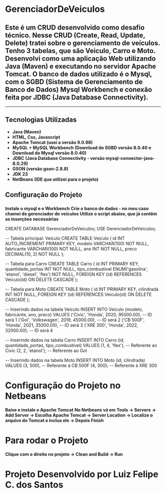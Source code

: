 # GerenciadorDeVeiculos

## Este é um CRUD desenvolvido como desafio técnico. Nesse CRUD (Create, Read, Update, Delete) tratei sobre o gerenciamento de veículos. Tenho 3 tabelas, que são Veiculo, Carro e Moto. Desenvolvi como uma aplicação Web utilizando Java (Maven) e executando no servidor Apache Tomcat. O banco de dados utilizado é o Mysql, com o SGBD (Sistema de Gerenciamento de Banco de Dados) Mysql Workbench e conexão feita por JDBC (Java Database Connectivity).

---

## Tecnologias Utilizadas

- **Java (Maven)**
- **HTML, Css, Javascript**
- **Apache Tomcat (usei a versão 9.0.98)**
- **MySQL + MySQL Workbench (Download do SGBD versão 8.0.40 e Download do Mysql versão 8.0.40)**
- **JDBC (Java Database Connectivity - versão mysql-connector-java-8.0.29)**
- **GSON (versão gson-2.8.8)**
- **JDK 23**
- **NetBeans (IDE que utilizei para o projeto)**

## **Configuração do Projeto**

### 
**Instale o mysql e o Workbench**
**Crie o banco de dados - no meu caso chamei de gerenciador de veículos**
**Utilize o script abaixo, que já contêm as inserções necessárias**

CREATE DATABASE GerenciadorDeVeiculos;
USE GerenciadorDeVeiculos;

-- Tabela principal: Veiculo
CREATE TABLE Veiculo (
    id INT AUTO_INCREMENT PRIMARY KEY,
    modelo VARCHAR(100) NOT NULL,
    fabricante VARCHAR(100) NOT NULL,
    ano INT NOT NULL,
    preco DECIMAL(10, 2) NOT NULL
);

-- Tabela para Carro
CREATE TABLE Carro (
    id INT PRIMARY KEY,
    quantidade_portas INT NOT NULL,
    tipo_combustivel ENUM('gasolina', 'etanol', 'diesel', 'flex') NOT NULL,
    FOREIGN KEY (id) REFERENCES Veiculo(id) ON DELETE CASCADE
);

-- Tabela para Moto
CREATE TABLE Moto (
    id INT PRIMARY KEY,
    cilindrada INT NOT NULL,
    FOREIGN KEY (id) REFERENCES Veiculo(id) ON DELETE CASCADE
);

-- Inserindo dados na tabela Veiculo
INSERT INTO Veiculo (modelo, fabricante, ano, preco) VALUES
('Civic', 'Honda', 2020, 95000.00), -- ID será 1
('Gol', 'Volkswagen', 2019, 45000.00), -- ID será 2
('CB 500F', 'Honda', 2021, 35000.00), -- ID será 3
('XRE 300', 'Honda', 2022, 32000.00); -- ID será 4

-- Inserindo dados na tabela Carro
INSERT INTO Carro (id, quantidade_portas, tipo_combustivel) VALUES
(1, 4, 'flex'), -- Referente ao Civic
(2, 2, 'etanol'); -- Referente ao Gol

-- Inserindo dados na tabela Moto
INSERT INTO Moto (id, cilindrada) VALUES
(3, 500), -- Referente à CB 500F
(4, 300); -- Referente à XRE 300


# Configuração do Projeto no Netbeans #
**Baixe e instale o Apache Tomcat**
**No Netbeans vá em Tools -> Servers -> Add Server -> Escolha Apache Tomcat -> Server Location -> Localize o arquivo do Tomcat e inclua ele -> Depois Finish** 

# Para rodar o Projeto #
**Clique com o direito no projeto -> Clean and Build -> Run**


# Projeto Desenvolvido por Luiz Felipe C. dos Santos
